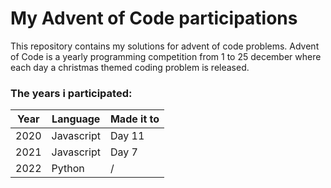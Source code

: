 # My Advent of Code participations

This repository contains my solutions for advent of code problems. Advent of Code is a yearly programming competition from 1 to 25 december where each day a christmas themed coding problem is released.

### The years i participated:
| Year | Language   | Made it to |
|------|------------|------------|
| 2020 | Javascript | Day 11     |
| 2021 | Javascript | Day 7      |
| 2022 | Python     | /          |
